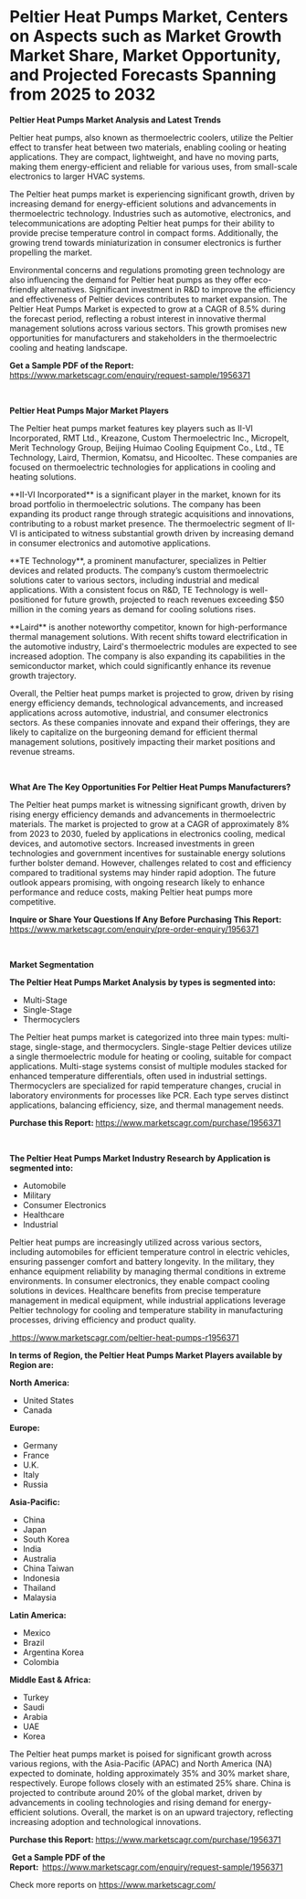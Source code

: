 <p><h1>Peltier Heat Pumps Market, Centers on Aspects such as Market Growth Market Share, Market Opportunity, and Projected Forecasts Spanning from 2025 to 2032</h1></p><p><strong>Peltier Heat Pumps Market Analysis and Latest Trends</strong></p>
<p><p>Peltier heat pumps, also known as thermoelectric coolers, utilize the Peltier effect to transfer heat between two materials, enabling cooling or heating applications. They are compact, lightweight, and have no moving parts, making them energy-efficient and reliable for various uses, from small-scale electronics to larger HVAC systems.</p><p>The Peltier heat pumps market is experiencing significant growth, driven by increasing demand for energy-efficient solutions and advancements in thermoelectric technology. Industries such as automotive, electronics, and telecommunications are adopting Peltier heat pumps for their ability to provide precise temperature control in compact forms. Additionally, the growing trend towards miniaturization in consumer electronics is further propelling the market.</p><p>Environmental concerns and regulations promoting green technology are also influencing the demand for Peltier heat pumps as they offer eco-friendly alternatives. Significant investment in R&D to improve the efficiency and effectiveness of Peltier devices contributes to market expansion. The Peltier Heat Pumps Market is expected to grow at a CAGR of 8.5% during the forecast period, reflecting a robust interest in innovative thermal management solutions across various sectors. This growth promises new opportunities for manufacturers and stakeholders in the thermoelectric cooling and heating landscape.</p></p>
<p><strong>Get a Sample PDF of the Report:&nbsp;</strong> <a href="https://www.marketscagr.com/enquiry/request-sample/1956371?utm_campaign=2304&utm_medium=2&utm_source=Github&utm_content=ia&utm_term=08042025&utm_id=peltier-heat-pumps">https://www.marketscagr.com/enquiry/request-sample/1956371</a></p>
<p>&nbsp;</p>
<p><strong>Peltier Heat Pumps Major Market Players</strong></p>
<p><p>The Peltier heat pumps market features key players such as II-VI Incorporated, RMT Ltd., Kreazone, Custom Thermoelectric Inc., Micropelt, Merit Technology Group, Beijing Huimao Cooling Equipment Co., Ltd., TE Technology, Laird, Thermion, Komatsu, and Hicooltec. These companies are focused on thermoelectric technologies for applications in cooling and heating solutions.</p><p>**II-VI Incorporated** is a significant player in the market, known for its broad portfolio in thermoelectric solutions. The company has been expanding its product range through strategic acquisitions and innovations, contributing to a robust market presence. The thermoelectric segment of II-VI is anticipated to witness substantial growth driven by increasing demand in consumer electronics and automotive applications.</p><p>**TE Technology**, a prominent manufacturer, specializes in Peltier devices and related products. The company’s custom thermoelectric solutions cater to various sectors, including industrial and medical applications. With a consistent focus on R&D, TE Technology is well-positioned for future growth, projected to reach revenues exceeding $50 million in the coming years as demand for cooling solutions rises.</p><p>**Laird** is another noteworthy competitor, known for high-performance thermal management solutions. With recent shifts toward electrification in the automotive industry, Laird's thermoelectric modules are expected to see increased adoption. The company is also expanding its capabilities in the semiconductor market, which could significantly enhance its revenue growth trajectory.</p><p>Overall, the Peltier heat pumps market is projected to grow, driven by rising energy efficiency demands, technological advancements, and increased applications across automotive, industrial, and consumer electronics sectors. As these companies innovate and expand their offerings, they are likely to capitalize on the burgeoning demand for efficient thermal management solutions, positively impacting their market positions and revenue streams.</p></p>
<p>&nbsp;</p>
<p><strong>What Are The Key Opportunities For Peltier Heat Pumps Manufacturers?</strong></p>
<p><p>The Peltier heat pumps market is witnessing significant growth, driven by rising energy efficiency demands and advancements in thermoelectric materials. The market is projected to grow at a CAGR of approximately 8% from 2023 to 2030, fueled by applications in electronics cooling, medical devices, and automotive sectors. Increased investments in green technologies and government incentives for sustainable energy solutions further bolster demand. However, challenges related to cost and efficiency compared to traditional systems may hinder rapid adoption. The future outlook appears promising, with ongoing research likely to enhance performance and reduce costs, making Peltier heat pumps more competitive.</p></p>
<p><strong>Inquire or Share Your Questions If Any Before Purchasing This Report:</strong> <a href="https://www.marketscagr.com/enquiry/pre-order-enquiry/1956371?utm_campaign=2304&utm_medium=2&utm_source=Github&utm_content=ia&utm_term=08042025&utm_id=peltier-heat-pumps">https://www.marketscagr.com/enquiry/pre-order-enquiry/1956371</a></p>
<p>&nbsp;</p>
<p><strong>Market Segmentation</strong></p>
<p><strong>The Peltier Heat Pumps Market Analysis by types is segmented into:</strong></p>
<p><ul><li>Multi-Stage</li><li>Single-Stage</li><li>Thermocyclers</li></ul></p>
<p><p>The Peltier heat pumps market is categorized into three main types: multi-stage, single-stage, and thermocyclers. Single-stage Peltier devices utilize a single thermoelectric module for heating or cooling, suitable for compact applications. Multi-stage systems consist of multiple modules stacked for enhanced temperature differentials, often used in industrial settings. Thermocyclers are specialized for rapid temperature changes, crucial in laboratory environments for processes like PCR. Each type serves distinct applications, balancing efficiency, size, and thermal management needs.</p></p>
<p><strong>Purchase this Report:&nbsp;</strong><a href="https://www.marketscagr.com/purchase/1956371?utm_campaign=2304&utm_medium=2&utm_source=Github&utm_content=ia&utm_term=08042025&utm_id=peltier-heat-pumps">https://www.marketscagr.com/purchase/1956371</a></p>
<p>&nbsp;</p>
<p><strong>The Peltier Heat Pumps Market Industry Research by Application is segmented into:</strong></p>
<p><ul><li>Automobile</li><li>Military</li><li>Consumer Electronics</li><li>Healthcare</li><li>Industrial</li></ul></p>
<p><p>Peltier heat pumps are increasingly utilized across various sectors, including automobiles for efficient temperature control in electric vehicles, ensuring passenger comfort and battery longevity. In the military, they enhance equipment reliability by managing thermal conditions in extreme environments. In consumer electronics, they enable compact cooling solutions in devices. Healthcare benefits from precise temperature management in medical equipment, while industrial applications leverage Peltier technology for cooling and temperature stability in manufacturing processes, driving efficiency and product quality.</p></p>
<p><a href="https://www.marketscagr.com/peltier-heat-pumps-r1956371?utm_campaign=2304&utm_medium=2&utm_source=Github&utm_content=ia&utm_term=08042025&utm_id=peltier-heat-pumps">&nbsp;https://www.marketscagr.com/peltier-heat-pumps-r1956371</a></p>
<p><strong>In terms of Region, the Peltier Heat Pumps Market Players available by Region are:</strong></p>
<p>
    <p> <strong> North America: </strong>
        <ul>
            <li>United States</li>
            <li>Canada</li>
        </ul>
        </p> 
    <p> <strong> Europe: </strong>
        <ul>
            <li>Germany</li>
            <li>France</li>
            <li>U.K.</li>
            <li>Italy</li>
            <li>Russia</li>
        </ul>
        </p> 
    <p> <strong> Asia-Pacific: </strong>
        <ul>
            <li>China</li>
            <li>Japan</li>
            <li>South Korea</li>
            <li>India</li>
            <li>Australia</li>
            <li>China Taiwan</li>
            <li>Indonesia</li>
            <li>Thailand</li>
            <li>Malaysia</li>
        </ul>
        </p> 
    <p> <strong> Latin America: </strong>
        <ul>
            <li>Mexico</li>
            <li>Brazil</li>
            <li>Argentina Korea</li>
            <li>Colombia</li>
        </ul>
        </p> 
    <p> <strong> Middle East & Africa: </strong>
        <ul>
            <li>Turkey</li>
            <li>Saudi</li>
            <li>Arabia</li>
            <li>UAE</li>
            <li>Korea</li>
        </ul>
    </p>
    </p>
<p><p>The Peltier heat pumps market is poised for significant growth across various regions, with the Asia-Pacific (APAC) and North America (NA) expected to dominate, holding approximately 35% and 30% market share, respectively. Europe follows closely with an estimated 25% share. China is projected to contribute around 20% of the global market, driven by advancements in cooling technologies and rising demand for energy-efficient solutions. Overall, the market is on an upward trajectory, reflecting increasing adoption and technological innovations.</p></p>
<p><strong>Purchase this Report: </strong><a href="https://www.marketscagr.com/purchase/1956371?utm_campaign=2304&utm_medium=2&utm_source=Github&utm_content=ia&utm_term=08042025&utm_id=peltier-heat-pumps">https://www.marketscagr.com/purchase/1956371</a></p>
<p>&nbsp;<strong>Get a Sample PDF of the Report:&nbsp;&nbsp;</strong><a href="https://www.marketscagr.com/enquiry/request-sample/1956371?utm_campaign=2304&utm_medium=2&utm_source=Github&utm_content=ia&utm_term=08042025&utm_id=peltier-heat-pumps">https://www.marketscagr.com/enquiry/request-sample/1956371</a></p>
<p><strong></strong></p>
<p>Check more reports on <a href="https://www.marketscagr.com/?utm_campaign=2304&utm_medium=2&utm_source=Github&utm_content=ia&utm_term=08042025&utm_id=peltier-heat-pumps">https://www.marketscagr.com/</a></p>